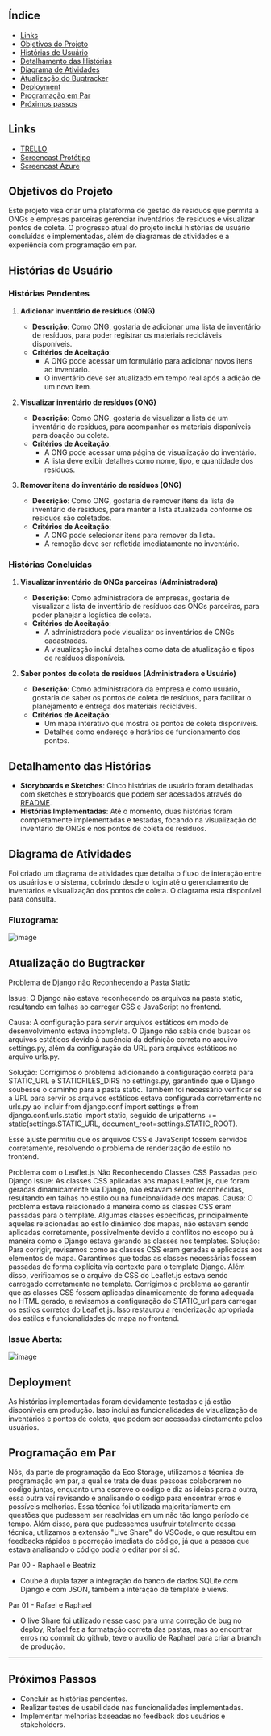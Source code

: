 ## Índice
- [Links](#links)
- [Objetivos do Projeto](#Objetivos-do-Projeto)
- [Histórias de Usuário](#Histórias-de-usuário)
- [Detalhamento das Histórias](#Detalhamento-das-Histórias)
- [Diagrama de Atividades](#Diagrama-de-Atividades)
- [Atualização do Bugtracker](#Atualização-do-bugtracker)
- [Deployment](#Deployment)
- [Programação em Par](#Programação-em-Par)
- [Próximos passos](#Próximos-Passos)


## Links
- [TRELLO](https://drive.google.com/file/d/1kQ6dO-DEH4K1aShqM6Eu_-71e0VDUZxx/view?usp=drive_link)
- [Screencast Protótipo](https://drive.google.com/file/d/1_To07M6iXKal6sByfs84ZTFmZgKrUXRv/view?usp=sharing)
- [Screencast Azure](https://youtu.be/A_Wpf8nVrlk)

## Objetivos do Projeto

Este projeto visa criar uma plataforma de gestão de resíduos que permita a ONGs e empresas parceiras gerenciar inventários de resíduos e visualizar pontos de coleta. O progresso atual do projeto inclui histórias de usuário concluídas e implementadas, além de diagramas de atividades e a experiência com programação em par.

## Histórias de Usuário

### Histórias Pendentes

1. **Adicionar inventário de resíduos (ONG)**
   - **Descrição**: Como ONG, gostaria de adicionar uma lista de inventário de resíduos, para poder registrar os materiais recicláveis disponíveis.
   - **Critérios de Aceitação**:
     - A ONG pode acessar um formulário para adicionar novos itens ao inventário.
     - O inventário deve ser atualizado em tempo real após a adição de um novo item.

2. **Visualizar inventário de resíduos (ONG)**
   - **Descrição**: Como ONG, gostaria de visualizar a lista de um inventário de resíduos, para acompanhar os materiais disponíveis para doação ou coleta.
   - **Critérios de Aceitação**:
     - A ONG pode acessar uma página de visualização do inventário.
     - A lista deve exibir detalhes como nome, tipo, e quantidade dos resíduos.

3. **Remover itens do inventário de resíduos (ONG)**
   - **Descrição**: Como ONG, gostaria de remover itens da lista de inventário de resíduos, para manter a lista atualizada conforme os resíduos são coletados.
   - **Critérios de Aceitação**:
     - A ONG pode selecionar itens para remover da lista.
     - A remoção deve ser refletida imediatamente no inventário.

### Histórias Concluídas

1. **Visualizar inventário de ONGs parceiras (Administradora)**
   - **Descrição**: Como administradora de empresas, gostaria de visualizar a lista de inventário de resíduos das ONGs parceiras, para poder planejar a logística de coleta.
   - **Critérios de Aceitação**:
     - A administradora pode visualizar os inventários de ONGs cadastradas.
     - A visualização inclui detalhes como data de atualização e tipos de resíduos disponíveis.

2. **Saber pontos de coleta de resíduos (Administradora e Usuário)**
   - **Descrição**: Como administradora da empresa e como usuário, gostaria de saber os pontos de coleta de resíduos, para facilitar o planejamento e entrega dos materiais recicláveis.
   - **Critérios de Aceitação**:
     - Um mapa interativo que mostra os pontos de coleta disponíveis.
     - Detalhes como endereço e horários de funcionamento dos pontos.

## Detalhamento das Histórias

- **Storyboards e Sketches**: Cinco histórias de usuário foram detalhadas com sketches e storyboards que podem ser acessados através do [README](https://github.com/rafatito03/Eco-Solutions/blob/main/README.md).
- **Histórias Implementadas**: Até o momento, duas histórias foram completamente implementadas e testadas, focando na visualização do inventário de ONGs e nos pontos de coleta de resíduos.

## Diagrama de Atividades

Foi criado um diagrama de atividades que detalha o fluxo de interação entre os usuários e o sistema, cobrindo desde o login até o gerenciamento de inventários e visualização dos pontos de coleta. O diagrama está disponível para consulta. 

### Fluxograma:
![image](https://github.com/user-attachments/assets/1838c98a-c6d4-4515-8096-967c9d2f81d4)

## Atualização do Bugtracker
Problema de Django não Reconhecendo a Pasta Static

Issue: O Django não estava reconhecendo os arquivos na pasta static, resultando em falhas ao carregar CSS e JavaScript no frontend.

Causa: A configuração para servir arquivos estáticos em modo de desenvolvimento estava incompleta. O Django não sabia onde buscar os arquivos estáticos devido à ausência da definição correta no arquivo settings.py, além da configuração da URL para arquivos estáticos no arquivo urls.py.

Solução: Corrigimos o problema adicionando a configuração correta para STATIC_URL e STATICFILES_DIRS no settings.py, garantindo que o Django soubesse o caminho para a pasta static. Também foi necessário verificar se a URL para servir os arquivos estáticos estava configurada corretamente no urls.py ao incluir from django.conf import settings e from django.conf.urls.static import static, seguido de urlpatterns += static(settings.STATIC_URL, document_root=settings.STATIC_ROOT).

Esse ajuste permitiu que os arquivos CSS e JavaScript fossem servidos corretamente, resolvendo o problema de renderização de estilo no frontend.

Problema com o Leaflet.js Não Reconhecendo Classes CSS Passadas pelo Django
Issue: As classes CSS aplicadas aos mapas Leaflet.js, que foram geradas dinamicamente via Django, não estavam sendo reconhecidas, resultando em falhas no estilo ou na funcionalidade dos mapas.
Causa: O problema estava relacionado à maneira como as classes CSS eram passadas para o template. Algumas classes específicas, principalmente aquelas relacionadas ao estilo dinâmico dos mapas, não estavam sendo aplicadas corretamente, possivelmente devido a conflitos no escopo ou à maneira como o Django estava gerando as classes nos templates.
Solução: Para corrigir, revisamos como as classes CSS eram geradas e aplicadas aos elementos de mapa. Garantimos que todas as classes necessárias fossem passadas de forma explícita via contexto para o template Django. Além disso, verificamos se o arquivo de CSS do Leaflet.js estava sendo carregado corretamente no template.
Corrigimos o problema ao garantir que as classes CSS fossem aplicadas dinamicamente de forma adequada no HTML gerado, e revisamos a configuração do STATIC_url para carregar os estilos corretos do Leaflet.js. Isso restaurou a renderização apropriada dos estilos e funcionalidades do mapa no frontend.

### Issue Aberta:
![image](https://github.com/user-attachments/assets/38cb1ddc-bd16-49d3-99f6-607d4282b8a2)

## Deployment

As histórias implementadas foram devidamente testadas e já estão disponíveis em produção. Isso inclui as funcionalidades de visualização de inventários e pontos de coleta, que podem ser acessadas diretamente pelos usuários.

## Programação em Par

Nós, da parte de programação da Eco Storage, utilizamos a técnica de programação em par, a qual se trata de duas pessoas colaborarem no código juntas, enquanto uma escreve o código e diz as ideias para a outra, essa outra vai revisando e analisando o código para encontrar erros e possíveis melhorias.
Essa técnica foi utilizada majoritariamente em questões que pudessem ser resolvidas em um não tão longo período de tempo.
Além disso, para que pudessemos usufruir totalmente dessa técnica, utilizamos a extensão "Live Share" do VSCode, o que resultou em feedbacks rápidos e pcorreção imediata do código, já que a pessoa que estava analisando o código podia o editar por si só.

Par 00 - Raphael e Beatriz
- Coube à dupla fazer a integração do banco de dados SQLite com Django e com JSON, também a interação de template e views.

Par 01 - Rafael e Raphael
- O live Share foi utilizado nesse caso para uma correção de bug no deploy, Rafael fez a formatação correta das pastas, mas ao encontrar erros no commit do github, teve o auxílio de Raphael para criar a branch de produção.

---

## Próximos Passos

- Concluir as histórias pendentes.
- Realizar testes de usabilidade nas funcionalidades implementadas.
- Implementar melhorias baseadas no feedback dos usuários e stakeholders.
